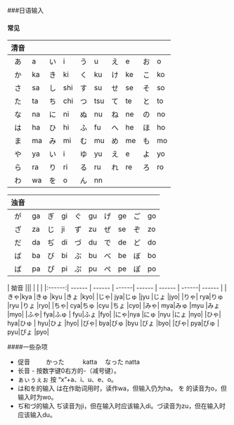 ---
---  
   
   
  
###日语输入

#### 常见

| 清音 ||| | | | | | |  |
|:------:| ------ | ------ | ------| ------ | ------ | ------| ------ | ------ | ------|
|あ| a|い |i |う |u |え |e |お |o|
|か| ka|き | ki| く| ku| け| ke| こ|ko|
|さ| sa|し |shi | す|su | せ|se | そ|so|
|た| ta|ち |chi | つ|tsu | て|te | と|to|
|な| na|に | ni| ぬ|nu | ね|ne | の|no|
|は| ha|ひ | hi| ふ|fu | へ|he | ほ|ho|
|ま| ma|み | mi| む| mu| め|me | も|mo|
|や| ya| い|i | ゆ|yu | え| e | よ|yo|
|ら| ra|り|ri | る|ru | れ|re | ろ|ro|
|わ| wa|を |o | ん|nn | | | |


| 浊音 ||| | | | | | |  |
|:------:| ------ | ------ | ------| ------ | ------ | ------| ------ | ------ | ------|
|が|ga |ぎ |gi |ぐ |gu |げ |ge |ご |go|
|ざ| za|じ | ji| ず| zu| ぜ|se | ぞ|zo|
|だ|da |ぢ |di | づ|du | で|de | ど|do|
|ば|ba |び |bi | ぶ| bu| べ|be | ぼ|bo|
|ぱ| pa|ぴ | pi| ぷ|pu | ぺ| pe| ぽ|po|


| 拗音 ||| | | |
|:------:| ------ | ------ | ------| ------ | ------ | ------| ------ |
|きゃ|kya |きゅ |kyu |きょ |kyo|
|じゃ| jya|じゅ |jyu |じょ |jyo|
|りゃ| rya|りゅ |ryu |りょ |ryo|
|ちゃ| cya|ちゅ |cyu |ちょ |cyo|
|みゃ| mya|みゅ |myu |みょ |myo|
|ふゃ| fya|ふゅ | fyu|ふょ |fyo|
|にゃ|nya |にゅ |nyu |にょ |nyo|
|ひゃ| hya|ひゅ | hyu|ひょ |hyo|
|びゃ| bya|びゅ |byu |びょ |byo|
|ぴゃ| pya|ぴゅ | pyu|ぴょ |pyo|  


  
####一些杂项
 
* 促音 　 　かった　　　katta 　なった  natta
* 长音   -     按数字键0右方的-（减号键）。
* ぁぃぅぇぉ   按 “x”+a、i、u、e、o。
* は和を的输入 は在作助词用时，读作wa，但输入仍为ha。 を 的读音为o，但输入时为wo。
* ぢ和づ的输入 ぢ读音为ji，但在输入时应该输入di。づ读音为zu，但在输入时应该输入du。
